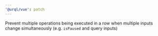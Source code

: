 ```yaml
---
'@urql/vue': patch
---
```


Prevent multiple operations being executed in a row when multiple inputs change simultaneously (e.g. `isPaused` and query inputs)
